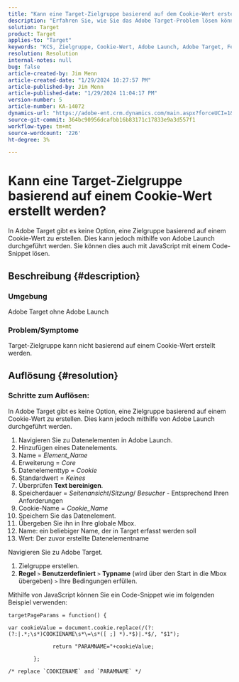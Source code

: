 ```yaml
---
title: "Kann eine Target-Zielgruppe basierend auf dem Cookie-Wert erstellt werden?"
description: "Erfahren Sie, wie Sie das Adobe Target-Problem lösen können, bei dem Sie keine Target-Zielgruppe basierend auf einem Cookie-Wert erstellen können."
solution: Target
product: Target
applies-to: "Target"
keywords: "KCS, Zielgruppe, Cookie-Wert, Adobe Launch, Adobe Target, Fehlerbehebung, "
resolution: Resolution
internal-notes: null
bug: false
article-created-by: Jim Menn
article-created-date: "1/29/2024 10:27:57 PM"
article-published-by: Jim Menn
article-published-date: "1/29/2024 11:04:17 PM"
version-number: 5
article-number: KA-14072
dynamics-url: "https://adobe-ent.crm.dynamics.com/main.aspx?forceUCI=1&pagetype=entityrecord&etn=knowledgearticle&id=cf6109a6-f5be-ee11-9079-6045bd006268"
source-git-commit: 364bc90956dcafbb16b83171c17833e9a3d557f1
workflow-type: tm+mt
source-wordcount: '226'
ht-degree: 3%

---
```


# Kann eine Target-Zielgruppe basierend auf einem Cookie-Wert erstellt werden?


In Adobe Target gibt es keine Option, eine Zielgruppe basierend auf einem Cookie-Wert zu erstellen. Dies kann jedoch mithilfe von Adobe Launch durchgeführt werden. Sie können dies auch mit JavaScript mit einem Code-Snippet lösen.

## Beschreibung {#description}




### Umgebung



Adobe Target ohne Adobe Launch



### Problem/Symptome



Target-Zielgruppe kann nicht basierend auf einem Cookie-Wert erstellt werden.


## Auflösung {#resolution}




### Schritte zum Auflösen:

In Adobe Target gibt es keine Option, eine Zielgruppe basierend auf einem Cookie-Wert zu erstellen. Dies kann jedoch mithilfe von Adobe Launch durchgeführt werden.

1. Navigieren Sie zu Datenelementen in Adobe Launch.
2. Hinzufügen eines Datenelements.
3. Name = *Element_Name*
4. Erweiterung = *Core*
5. Datenelementtyp = *Cookie*
6. Standardwert = *Keines*
7. Überprüfen <b>Text bereinigen</b>.
8. Speicherdauer = *Seitenansicht*/*Sitzung*/ *Besucher* - Entsprechend Ihren Anforderungen
9. Cookie-Name = *Cookie_Name*
10. Speichern Sie das Datenelement.
11. Übergeben Sie ihn in Ihre globale Mbox.
12. Name: ein beliebiger Name, der in Target erfasst werden soll
13. Wert: Der zuvor erstellte Datenelementname


Navigieren Sie zu Adobe Target.

1. Zielgruppe erstellen.
2. <b>Regel</b> `>`  <b>Benutzerdefiniert</b> `>`  <b>Typname</b> (wird über den Start in die Mbox übergeben) `>`  Ihre Bedingungen erfüllen.




Mithilfe von JavaScript können Sie ein Code-Snippet wie im folgenden Beispiel verwenden:


```
targetPageParams = function() {

var cookieValue = document.cookie.replace(/(?:(?:|.*;\s*)COOKIENAME\s*\=\s*([ ;] *).*$)|.*$/, "$1");

              return "PARAMNAME="+cookieValue;

        };

/* replace `COOKIENAME` and `PARAMNAME` */
```

